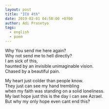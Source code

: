 ```yaml
---
layout: post
title: "ICU 4th"
date: 2019-02-01 04:50:00 +0700
author: Adi Prasetyo
tags:
  - english
  - poem
---
```



Why You send me here again?<br>
Why not send me to hell directly?<br>
I am sick of this,<br>
haunted by an invisible unimaginable vision.<br>
Chased by a beautiful pain.<br>


My heart just colder than people know.<br>
They just can see my hand trembling<br>
when my faith was standing on a solid loneliness.<br>
My last hope just this is the day i can see Azrael.<br>
But why my only hope even cant end this?<br>

